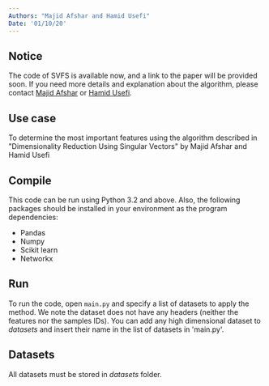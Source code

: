 ```yaml
---
Authors: "Majid Afshar and Hamid Usefi"
Date: '01/10/20'
---
```


## Notice
The code of SVFS is available now, and a link to the paper will be provided soon. If you need more details and explanation about the algorithm, please contact [Majid Afshar](http://www.cs.mun.ca/~mman23/) or [Hamid Usefi](http://www.math.mun.ca/~usefi/).

## Use case
To determine the most important features using the algorithm described in "Dimensionality Reduction Using Singular Vectors" by Majid Afshar and Hamid Usefi

## Compile
This code can be run using Python 3.2 and above. Also, the following packages should be installed in your environment as the program dependencies:
* Pandas
* Numpy
* Scikit learn
* Networkx

## Run
To run the code, open `main.py` and specify a list of datasets to apply the method. We note the dataset does not have any headers (neither the features nor the samples IDs). You can add any high dimensional dataset to  *datasets* and insert their name in the list of datasets in 'main.py'.


## Datasets
All datasets must be stored in *datasets* folder. 
